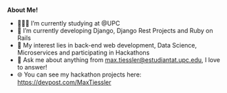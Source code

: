 <a href=""></a>

**About Me!**

- 👨🏽‍💻  I’m currently studying at @UPC
- 🌱 I’m currently developing Django, Django Rest Projects and Ruby on Rails
- 🤔 My interest lies in back-end web development, Data Science, Microservices and participating in Hackathons
- 💬 Ask me about anything from [max.tiessler@estudiantat.upc.edu](max.tiessler@estudiantat.upc.edu), I love to answer!
- 🌐 You can see my hackathon projects here: https://devpost.com/MaxTiessler


